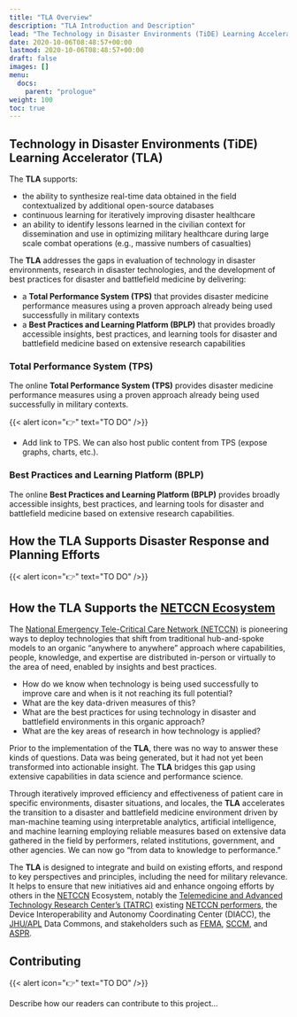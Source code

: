 ```yaml
---
title: "TLA Overview"
description: "TLA Introduction and Description"
lead: "The Technology in Disaster Environments (TiDE) Learning Accelerator (TLA) addresses major gaps in evaluation of technology in disaster environments, research in disaster technologies, and the development of best practices for disaster and battlefield medicine."
date: 2020-10-06T08:48:57+00:00
lastmod: 2020-10-06T08:48:57+00:00
draft: false
images: []
menu:
  docs:
    parent: "prologue"
weight: 100
toc: true
---
```


## Technology in Disaster Environments (TiDE) Learning Accelerator (TLA)

The **TLA** supports:
*	the ability to synthesize real-time data obtained in the field contextualized by additional open-source databases 
*	continuous learning for iteratively improving disaster healthcare
*	an ability to identify lessons learned in the civilian context for dissemination and use in optimizing military healthcare during large scale combat operations (e.g., massive numbers of casualties)

The **TLA** addresses the gaps in evaluation of technology in disaster environments, research in disaster technologies, and the development of best practices for disaster and battlefield medicine by delivering: 
* a **Total Performance System (TPS)** that provides disaster medicine performance measures using a proven approach already being used successfully in military contexts 
* a **Best Practices and Learning Platform (BPLP)** that provides broadly accessible insights, best practices, and learning tools for disaster and battlefield medicine based on extensive research capabilities

### Total Performance System (TPS)

The online **Total Performance System (TPS)** provides disaster medicine performance measures using a proven approach already being used successfully in military contexts. 

{{< alert icon="👉" text="TO DO" />}}

* Add link to TPS. We can also host public content from TPS (expose graphs, charts, etc.). 

### Best Practices and Learning Platform (BPLP)

The online **Best Practices and Learning Platform (BPLP)** provides broadly accessible insights, best practices, and learning tools for disaster and battlefield medicine based on extensive research capabilities.

## How the TLA Supports Disaster Response and Planning Efforts

{{< alert icon="👉" text="TO DO" />}}

## How the TLA Supports the [NETCCN Ecosystem](https://ctil.iu.edu/projects/tla/docs/prologue/netccn-tide/)

The [National Emergency Tele-Critical Care Network (NETCCN)](https://www.tatrc.org/netccn/) is pioneering ways to deploy technologies that shift from traditional hub-and-spoke models to an organic “anywhere to anywhere” approach where capabilities, people, knowledge, and expertise are distributed in-person or virtually to the area of need, enabled by insights and best practices.

*	How do we know when technology is being used successfully to improve care and when is it not reaching its full potential? 
*	What are the key data-driven measures of this?
*	What are the best practices for using technology in disaster and battlefield environments in this organic approach? 
*	What are the key areas of research in how technology is applied?

Prior to the implementation of the **TLA**, there was no way to answer these kinds of questions. Data was being generated, but it had not yet been transformed into actionable insight. The **TLA** bridges this gap using extensive capabilities in data science and performance science.

Through iteratively improved efficiency and effectiveness of patient care in specific environments, disaster situations, and locales, the **TLA** accelerates the transition to a disaster and battlefield medicine environment driven by man-machine teaming using interpretable analytics, artificial intelligence, and machine learning employing reliable measures based on extensive data gathered in the field by performers, related institutions, government, and other agencies. We can now go “from data to knowledge to performance.”

The **TLA** is designed to integrate and build on existing efforts, and respond to key perspectives and principles, including the need for military relevance. It helps to ensure that new initiatives aid and enhance ongoing efforts by others in the [NETCCN](https://www.tatrc.org/netccn/) Ecosystem, notably the [Telemedicine and Advanced Technology Research Center’s (TATRC)](https://www.tatrc.org/) existing [NETCCN performers](https://www.tatrc.org/netccn/teams.html), the Device Interoperability and Autonomy Coordinating Center (DIACC), the [JHU/APL](https://www.jhuapl.edu/) Data Commons, and stakeholders such as [FEMA](https://www.fema.gov/), [SCCM](https://www.sccm.org/), and [ASPR](https://www.phe.gov/about/aspr/Pages/default.aspx).

## Contributing

{{< alert icon="👉" text="TO DO" />}}

Describe how our readers can contribute to this project... 
